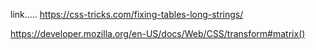 

link.....
https://css-tricks.com/fixing-tables-long-strings/

https://developer.mozilla.org/en-US/docs/Web/CSS/transform#matrix()
